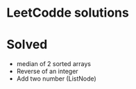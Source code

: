 # LeetCodde solutions #
# Solved #
* median of 2 sorted arrays 
* Reverse of an integer 
* Add two number (ListNode)

